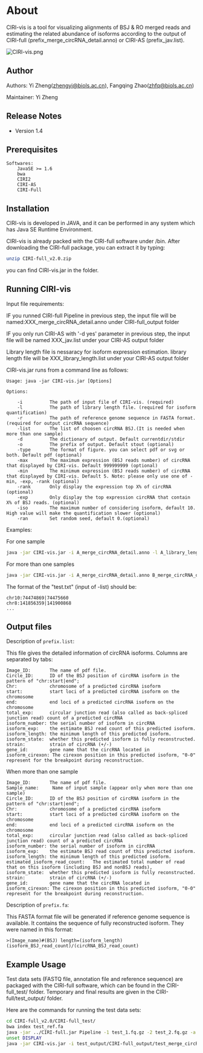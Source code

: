 # About

CIRI-vis is a tool for visualizing alignments of BSJ & RO merged reads and estimating the related abundance of isoforms according to the output of CIRI-full (prefix_merge_circRNA_detail.anno) or CIRI-AS (prefix_jav.list).

![CIRI-vis.png](https://github.com/bioinfo-biols/Zhaolab/blob/master/CIRI-vis.png?raw=true)

## Author

Authors: Yi Zheng(zhengyi@biols.ac.cn), Fangqing Zhao(zhfq@biols.ac.cn)

Maintainer: Yi Zheng

## Release Notes

- Version 1.4

## Prerequisites

```
Softwares:
	JavaSE >= 1.6
    bwa
	CIRI2
    CIRI-AS
    CIRI-Full
```

## Installation

CIRI-vis is developed in JAVA, and it can be performed in any system which has Java SE Runtime Environment.

CIRI-vis is already packed with the CIRI-full software under /bin.
After downloading the CIRI-full package, you can extract it by typing:

```bash
unzip CIRI-full_v2.0.zip
```

you can find CIRI-vis.jar in the folder.

## Running CIRI-vis

Input file requirements:

IF you runned CIRI-full Pipeline in previous step, the input file will be named:XXX_merge_circRNA_detail.anno under CIRI-full_output folder 

IF you only run CIRI-AS with '-d yes' parameter in previous step, the input file will be named XXX_jav.list under your CIRI-AS output folder 

Library length file is nessaracy for isoform expression estimation. library length file will be XXX_library_length.list under your CIRI-AS output folder

CIRI-vis.jar runs from a command line as follows:

```text
Usage: java -jar CIRI-vis.jar [Options]

Options:

	-i			The path of input file of CIRI-vis. (required)
	-l			The path of library length file. (required for isoform quantification)
	-r			The path of reference genome sequence in FASTA format. (required for output circRNA sequence)
	-list		The list of choosen circRNA BSJ.(It is needed when more than one sample)
	-d			The dictionary of output. Default currentdir/stdir
	-o			The prefix of output. Default stout (optional)
	-type		The format of figure. you can select pdf or svg or both. Default pdf (optional)
	-max		The maximum expression (BSJ reads number) of circRNA that displayed by CIRI-vis. Default 999999999 (optional)
	-min		The minimum expression (BSJ reads number) of circRNA that displayed by CIRI-vis. Default 5. Note: please only use one of -min, -exp, -rank (optional)
	-rank		Only display the expression top X% of circRNA (optional)
	-exp		Only display the top expression circRNA that contain X% of BSJ reads. (optional)
	-iso		The maximum number of considering isoform, default 10. High value will make the quantification slower (optional)
	-ran		Set random seed, default 0.(optional)
```

Examples:

For one sample

```bash
java -jar CIRI-vis.jar -i A_merge_circRNA_detail.anno -l A_library_length.list -r Ref.fa -d out -o prefix
```

For more than one samples

```bash
java -jar CIRI-vis.jar -i A_merge_circRNA_detail.anno B_merge_circRNA_detail.anno -l A_library_length.list B_library_length.list -r Ref.fa -d out -o prefix -list test.txt
```

The format of the "test.txt" (input of -list) should be:

```text
chr10:74474869|74475660
chr8:141856359|141900868	
...
```

## Output files

Description of `prefix.list`:

This file gives the detailed information of circRNA isoforms. Columns are separated by tabs:

```text
Image_ID:		The name of pdf file.
Circle_ID:		ID of the BSJ position of circRNA isoform in the pattern of "chr:start|end";
Chr: 			chromosome of a predicted circRNA isoform
start:			start loci of a predicted circRNA isoform on the chromosome
end:			end loci of a predicted circRNA isoform on the chromosome
total_exp:		circular junction read (also called as back-spliced junction read) count of a predicted circRNA
isoform_number: the serial number of isoform in circRNA
isoform_exp:	the estimate BSJ read count of this predicted isoform.
isoform_length: the minimum length of this predicted isoform.
isoform_state:	whether this predicted isoform is fully reconstructed.
strain: 		strain of circRNA (+/-)
gene_id:		gene name that the circRNA located in
isoform_cirexon: The cirexon position in this predicted isoform, "0-0" represent for the breakpoint during reconstruction. 
```

When more than one sample

```text
Image_ID:		The name of pdf file.
Sample_name:	 Name of input sample (appear only when more than one sample)
Circle_ID:		ID of the BSJ position of circRNA isoform in the pattern of "chr:start|end";	
Chr: 			chromosome of a predicted circRNA isoform
start:			start loci of a predicted circRNA isoform on the chromosome
end:			end loci of a predicted circRNA isoform on the chromosome
total_exp:		circular junction read (also called as back-spliced junction read) count of a predicted circRNA
isoform_number: the serial number of isoform in circRNA
isoform_exp:	the estimate BSJ read count of this predicted isoform.
isoform_length: the minimum length of this predicted isoform.
estimated_isoform_read_count:	The estimated total number of read that on this isoform (including BSJ and nonBSJ reads),
isoform_state:	whether this predicted isoform is fully reconstructed.
strain: 		strain of circRNA (+/-)
gene_id:		gene name that the circRNA located in
isoform_cirexon: The cirexon position in this predicted isoform, "0-0" represent for the breakpoint during reconstruction. 
```

Description of `prefix.fa`:

This FASTA format file will be generated if reference genome sequence is available. It  contains the sequence of fully reconstructed isoform. They were named in this format:

```text
>(Image_name)#(BSJ) length=(isoform_length) (isoform_BSJ_read_count)/(circRNA_BSJ_read_count)
```

## Example Usage

Test data sets (FASTQ file, annotation file and reference sequence) are packaged with the CIRI-full software, which can be found in the CIRI-full_test/ folder. Temporary and final results are given in the CIRI-full/test_output/ folder.

Here are the commands for running the test data sets: 

```bash
cd CIRI-full_v2.0/CIRI-full_test/
bwa index test_ref.fa
java -jar ../CIRI-full.jar Pipeline -1 test_1.fq.gz -2 test_2.fq.gz -a test_anno.gtf -r test_ref.fa -d test_output/ -o test
unset DISPLAY
java -jar CIRI-vis.jar -i test_output/CIRI-full_output/test_merge_circRNA_detail.anno -l ../CIRI-vis_test/test_library_length.list -r test_ref.fa -d test_output/CIRI-vis_out -min 1
```
